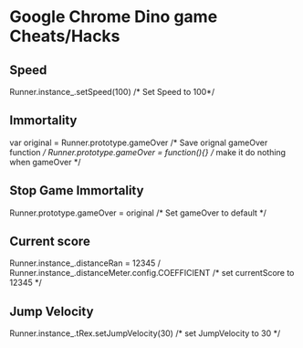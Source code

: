 # Google Chrome Dino game Cheats/Hacks

## Speed
Runner.instance_.setSpeed(100) /* Set Speed to 100*/

## Immortality
var original = Runner.prototype.gameOver /* Save orignal gameOver function */
Runner.prototype.gameOver = function(){} /* make it do nothing when gameOver */

## Stop Game Immortality
Runner.prototype.gameOver = original /* Set gameOver to default */

## Current score
Runner.instance_.distanceRan = 12345 / Runner.instance_.distanceMeter.config.COEFFICIENT
/* set currentScore to 12345 */

## Jump Velocity
Runner.instance_.tRex.setJumpVelocity(30) /* set JumpVelocity to 30 */
